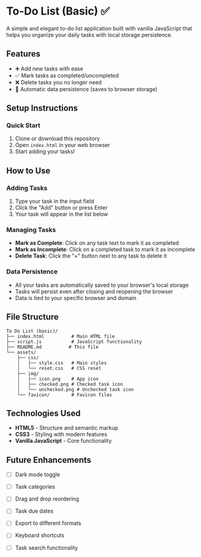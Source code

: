 # To-Do List (Basic) ✅

A simple and elegant to-do list application built with vanilla JavaScript that helps you organize your daily tasks with local storage persistence.

## Features

- ➕ Add new tasks with ease
- ✅ Mark tasks as completed/uncompleted
- ❌ Delete tasks you no longer need
- 💾 Automatic data persistence (saves to browser storage)

## Setup Instructions

### Quick Start
1. Clone or download this repository
2. Open `index.html` in your web browser
3. Start adding your tasks!


## How to Use

### Adding Tasks
1. Type your task in the input field
2. Click the "Add" button or press Enter
3. Your task will appear in the list below

### Managing Tasks
- **Mark as Complete**: Click on any task text to mark it as completed
- **Mark as Incomplete**: Click on a completed task to mark it as incomplete
- **Delete Task**: Click the "×" button next to any task to delete it

### Data Persistence
- All your tasks are automatically saved to your browser's local storage
- Tasks will persist even after closing and reopening the browser
- Data is tied to your specific browser and domain

## File Structure

```
To Do List (basic)/
├── index.html          # Main HTML file
├── script.js           # JavaScript functionality
├── README.md          # This file
└── assets/
    ├── css/
    │   ├── style.css   # Main styles
    │   └── reset.css   # CSS reset
    ├── img/
    │   ├── icon.png    # App icon
    │   ├── checked.png # Checked task icon
    │   └── unchecked.png # Unchecked task icon
    └── favicon/        # Favicon files
```

## Technologies Used

- **HTML5** - Structure and semantic markup
- **CSS3** - Styling with modern features
- **Vanilla JavaScript** - Core functionality


## Future Enhancements

- [ ] Dark mode toggle
- [ ] Task categories
- [ ] Drag and drop reordering
- [ ] Task due dates
- [ ] Export to different formats
- [ ] Keyboard shortcuts
- [ ] Task search functionality


